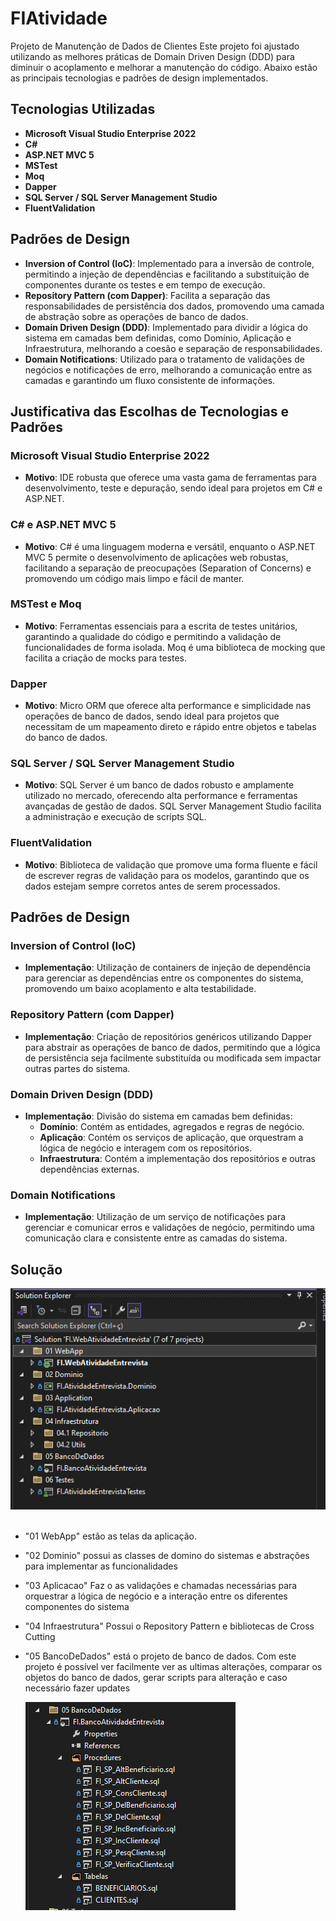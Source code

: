 # FIAtividade

Projeto de Manutenção de Dados de Clientes
Este projeto foi ajustado utilizando as melhores práticas de Domain Driven Design (DDD) para diminuir o acoplamento e melhorar a manutenção do código. Abaixo estão as principais tecnologias e padrões de design implementados.

## Tecnologias Utilizadas

- **Microsoft Visual Studio Enterprise 2022**
- **C#**
- **ASP.NET MVC 5**
- **MSTest**
- **Moq**
- **Dapper**
- **SQL Server / SQL Server Management Studio**
- **FluentValidation**

## Padrões de Design

- **Inversion of Control (IoC)**: Implementado para a inversão de controle, permitindo a injeção de dependências e facilitando a substituição de componentes durante os testes e em tempo de execução.
- **Repository Pattern (com Dapper)**: Facilita a separação das responsabilidades de persistência dos dados, promovendo uma camada de abstração sobre as operações de banco de dados.
- **Domain Driven Design (DDD)**: Implementado para dividir a lógica do sistema em camadas bem definidas, como Domínio, Aplicação e Infraestrutura, melhorando a coesão e separação de responsabilidades.
- **Domain Notifications**: Utilizado para o tratamento de validações de negócios e notificações de erro, melhorando a comunicação entre as camadas e garantindo um fluxo consistente de informações.

## Justificativa das Escolhas de Tecnologias e Padrões

### Microsoft Visual Studio Enterprise 2022
- **Motivo**: IDE robusta que oferece uma vasta gama de ferramentas para desenvolvimento, teste e depuração, sendo ideal para projetos em C# e ASP.NET.

### C# e ASP.NET MVC 5
- **Motivo**: C# é uma linguagem moderna e versátil, enquanto o ASP.NET MVC 5 permite o desenvolvimento de aplicações web robustas, facilitando a separação de preocupações (Separation of Concerns) e promovendo um código mais limpo e fácil de manter.

### MSTest e Moq
- **Motivo**: Ferramentas essenciais para a escrita de testes unitários, garantindo a qualidade do código e permitindo a validação de funcionalidades de forma isolada. Moq é uma biblioteca de mocking que facilita a criação de mocks para testes.

### Dapper
- **Motivo**: Micro ORM que oferece alta performance e simplicidade nas operações de banco de dados, sendo ideal para projetos que necessitam de um mapeamento direto e rápido entre objetos e tabelas do banco de dados.

### SQL Server / SQL Server Management Studio
- **Motivo**: SQL Server é um banco de dados robusto e amplamente utilizado no mercado, oferecendo alta performance e ferramentas avançadas de gestão de dados. SQL Server Management Studio facilita a administração e execução de scripts SQL.

### FluentValidation
- **Motivo**: Biblioteca de validação que promove uma forma fluente e fácil de escrever regras de validação para os modelos, garantindo que os dados estejam sempre corretos antes de serem processados.

## Padrões de Design

### Inversion of Control (IoC)
- **Implementação**: Utilização de containers de injeção de dependência para gerenciar as dependências entre os componentes do sistema, promovendo um baixo acoplamento e alta testabilidade.

### Repository Pattern (com Dapper)
- **Implementação**: Criação de repositórios genéricos utilizando Dapper para abstrair as operações de banco de dados, permitindo que a lógica de persistência seja facilmente substituída ou modificada sem impactar outras partes do sistema.

### Domain Driven Design (DDD)
- **Implementação**: Divisão do sistema em camadas bem definidas:
  - **Domínio**: Contém as entidades, agregados e regras de negócio.
  - **Aplicação**: Contém os serviços de aplicação, que orquestram a lógica de negócio e interagem com os repositórios.
  - **Infraestrutura**: Contém a implementação dos repositórios e outras dependências externas.

### Domain Notifications
- **Implementação**: Utilização de um serviço de notificações para gerenciar e comunicar erros e validações de negócio, permitindo uma comunicação clara e consistente entre as camadas do sistema.

## Solução
![Screenshots](solucao.PNG) <br><br>

- "01 WebApp" estão as telas da aplicação.
- "02 Dominio" possui as classes de domino do sistemas e abstrações para implementar as funcionalidades
- "03 Aplicacao" Faz o as validações e chamadas necessárias para orquestrar a lógica de negócio e a interação entre os diferentes componentes do sistema
- "04 Infraestrutura" Possui o Repository Pattern e bibliotecas de Cross Cutting
- "05 BancoDeDados" está o projeto de banco de dados.
   Com este projeto é possível ver facilmente ver as ultimas alterações, comparar os objetos do banco de dados, gerar scripts para alteração e caso necessário fazer updates
  
  ![Screenshots](projetoBancoDeDados.PNG) <br><br>
  
